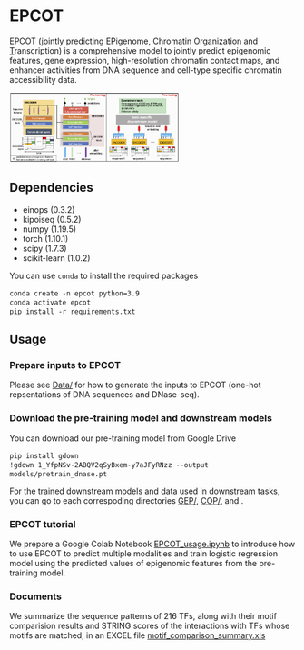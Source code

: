 # EPCOT


EPCOT (jointly predicting <ins>EP</ins>igenome, <ins>C</ins>hromatin <ins>O</ins>rganization and <ins>T</ins>ranscription) is a comprehensive model to jointly predict epigenomic features, gene expression, high-resolution chromatin contact maps, and enhancer activities from DNA sequence and cell-type specific chromatin accessibility data. 

<img
  src="Profiles/model.png"
  title=""
  style="display: inline-block; margin: 0 auto; max-width: 300px">
  
 ## Dependencies
* einops (0.3.2)
* kipoiseq (0.5.2)
* numpy (1.19.5)
* torch (1.10.1)
* scipy (1.7.3)
* scikit-learn (1.0.2)

You can use ```conda``` to install the required packages
```
conda create -n epcot python=3.9
conda activate epcot
pip install -r requirements.txt
```
  

 ## Usage
 
### Prepare inputs to EPCOT
Please see [Data/](https://github.com/zzh24zzh/EPCOT/tree/master/Data) for how to generate the inputs to EPCOT (one-hot repsentations of DNA sequences and DNase-seq).

### Download the pre-training model and downstream models
You can download our pre-training model from Google Drive
```
pip install gdown
!gdown 1_YfpNSv-2ABQV2qSyBxem-y7aJFyRNzz --output models/pretrain_dnase.pt
```

For the trained downstream models and data used in downstream tasks, you can go to each correspoding directories [GEP/](https://github.com/zzh24zzh/EPCOT/tree/master/GEP), [COP/](https://github.com/zzh24zzh/EPCOT/tree/master/COP), and .

### EPCOT tutorial
We prepare a Google Colab Notebook [EPCOT_usage.ipynb](https://github.com/zzh24zzh/EPCOT/blob/master/EPCOT_usage.ipynb) to introduce how to use EPCOT to predict multiple modalities and train logistic regression model using the predicted values of epigenomic features from the pre-training model.

### Documents
We summarize the sequence patterns of 216 TFs, along with their motif comparision results and STRING scores of the interactions with TFs whose motifs are matched, in an EXCEL file [motif_comparison_summary.xls](https://github.com/zzh24zzh/EPCOT/blob/master/motif_comparison_summary.xls)
